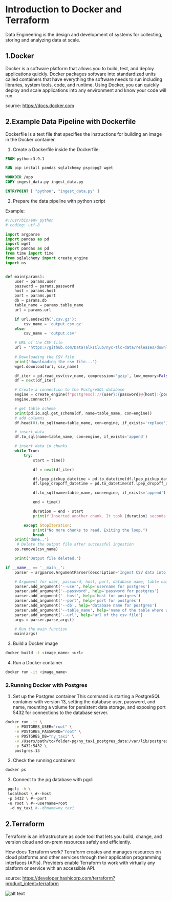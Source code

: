 # Introduction to Docker and Terraform

Data Engineering is the design and development of systems for collecting, storing and analyzing data at scale.

## 1.Docker
Docker is a software platform that allows you to build, test, and deploy applications quickly. Docker packages software into standardized units called containers that have everything the software needs to run including libraries, system tools, code, and runtime. Using Docker, you can quickly deploy and scale applications into any environment and know your code will run.

source: https://docs.docker.com

## 2.Example Data Pipeline with Dockerfile
Dockerfile is a text file that specifies the instructions for building an image in the Docker container.

1. Create a Dockerfile
inside the Dockerfile:

```dockerfile
FROM python:3.9.1

RUN pip install pandas sqlalchemy psycopg2 wget

WORKDIR /app
COPY ingest_data.py ingest_data.py 

ENTRYPOINT [ "python", "ingest_data.py" ]
```

2. Prepare the data pipeline with python script

Example:
```python
#!/usr/bin/env python
# coding: utf-8

import argparse
import pandas as pd
import wget
import pandas as pd
from time import time
from sqlalchemy import create_engine
import os


def main(params):
    user = params.user
    password = params.password
    host = params.host
    port = params.port
    db = params.db
    table_name = params.table_name
    url = params.url

    if url.endswith('.csv.gz'):
        csv_name = 'output.csv.gz'
    else:
        csv_name = 'output.csv'

    # URL of the CSV file
    url = 'https://github.com/DataTalksClub/nyc-tlc-data/releases/download/yellow/yellow_tripdata_2021-01.csv.gz'
        
    # Downloading the CSV file
    print('downloading the csv file...')
    wget.download(url, csv_name)

    df_iter = pd.read_csv(csv_name, compression='gzip', low_memory=False, iterator=True, chunksize=100000)
    df = next(df_iter)

    # Create a connection to the PostgreSQL database
    engine = create_engine(f"postgresql://{user}:{password}@{host}:{port}/{db}")
    engine.connect()

    # get table schema
    print(pd.io.sql.get_schema(df, name=table_name, con=engine))
    # add columns
    df.head(0).to_sql(name=table_name, con=engine, if_exists='replace')

    # insert data
    df.to_sql(name=table_name, con=engine, if_exists='append')

    # insert data in chunks
    while True:
        try:
            start = time()

            df = next(df_iter)

            df.lpep_pickup_datetime = pd.to_datetime(df.lpep_pickup_datetime)
            df.lpep_dropoff_datetime = pd.to_datetime(df.lpep_dropoff_datetime)

            df.to_sql(name=table_name, con=engine, if_exists='append')

            end = time()

            duration = end - start
            print(f'Inserted another chunk. It took {duration} seconds')

        except StopIteration:
            print("No more chunks to read. Exiting the loop.")
            break
    print('done..')
     # Delete the output file after successful ingestion
    os.remove(csv_name)

    print('Output file deleted.')

if __name__ == '__main__':
    parser = argparse.ArgumentParser(description='Ingest CSV data into Postgres')

    # Argument for user, password, host, port, database name, table name, and url
    parser.add_argument('--user', help='username for postgres')
    parser.add_argument('--password', help='password for postgres')
    parser.add_argument('--host', help='host for postgres')
    parser.add_argument('--port', help='port for postgres')
    parser.add_argument('--db', help='database name for postgres')
    parser.add_argument('--table_name', help='name of the table where we will write the results to')
    parser.add_argument('--url', help='url of the csv file')
    args = parser.parse_args()

    # Run the main function
    main(args)
```

3. Build a Docker image

```bash
docker build -t <image_name> <url>
```

4. Run a Docker container

```bash
docker run -it <image_name>
```

### 2.Running Docker with Postgres

1. Set up the Postgres container
This command is starting a PostgreSQL container with version 13, setting the database user, password, and name, mounting a volume for persistent data storage, and exposing port 5432 for connections to the database server.

```bash
docker run -it \
    -e POSTGRES_USER="root" \
    -e POSTGRES_PASSWORD="root" \
    -e POSTGRES_DB="ny_taxi" \
    -v /Users/path/to/folder-pg/ny_taxi_postgres_data:/var/lib/postgresql/data \
    -p 5432:5432 \
    postgres:13
```

2. Check the running containers

```bash
docker ps
```

3. Connect to the pg database with pgcli

```bash
 pgcli -h \
 localhost \ #--host
 -p 5432 \ #--port
 -u root \ #--username=root
  -d ny_taxi #--dbname=ny_taxi
```



## 2.Terraform
Terraform is an infrastructure as code tool that lets you build, change, and version cloud and on-prem resources safely and efficiently.

How does Terraform work?
Terraform creates and manages resources on cloud platforms and other services through their application programming interfaces (APIs). Providers enable Terraform to work with virtually any platform or service with an accessible API.

source: https://developer.hashicorp.com/terraform?product_intent=terraform

![alt text](image.png)